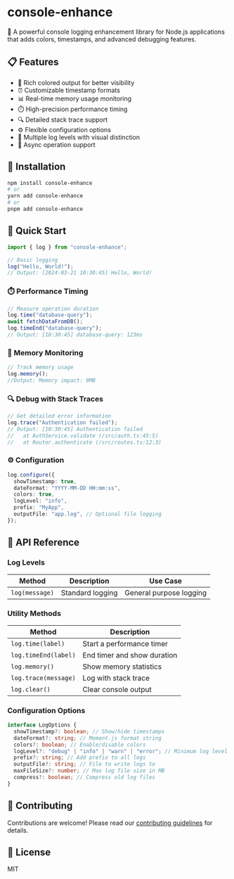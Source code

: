 # console-enhance

🚀 A powerful console logging enhancement library for Node.js applications that adds colors, timestamps, and advanced debugging features.

## 📋 Features

- 🎨 Rich colored output for better visibility
- ⏰ Customizable timestamp formats
- 📊 Real-time memory usage monitoring
- ⏱️ High-precision performance timing
- 🔍 Detailed stack trace support
- ⚙️ Flexible configuration options
- 🌈 Multiple log levels with visual distinction
- 🔄 Async operation support

## 🚀 Installation

```bash
npm install console-enhance
# or
yarn add console-enhance
# or
pnpm add console-enhance
```

## 🎯 Quick Start

```typescript
import { log } from "console-enhance";

// Basic logging
log("Hello, World!");
// Output: [2024-03-21 10:30:45] Hello, World!
```

### ⏱️ Performance Timing

```typescript
// Measure operation duration
log.time("database-query");
await fetchDataFromDB();
log.timeEnd("database-query");
// Output: [10:30:45] database-query: 123ms
```

### 💾 Memory Monitoring

```typescript
// Track memory usage
log.memory();
//Output: Memory impact: 0MB
```

### 🔍 Debug with Stack Traces

```typescript
// Get detailed error information
log.trace("Authentication failed");
// Output: [10:30:45] Authentication failed
//   at AuthService.validate (/src/auth.ts:45:5)
//   at Router.authenticate (/src/routes.ts:12:3)
```

### ⚙️ Configuration

```typescript
log.configure({
  showTimestamp: true,
  dateFormat: "YYYY-MM-DD HH:mm:ss",
  colors: true,
  logLevel: "info",
  prefix: "MyApp",
  outputFile: "app.log", // Optional file logging
});
```

## 📖 API Reference

### Log Levels

| Method         | Description      | Use Case                |
| -------------- | ---------------- | ----------------------- |
| `log(message)` | Standard logging | General purpose logging |

### Utility Methods

| Method               | Description                 |
| -------------------- | --------------------------- |
| `log.time(label)`    | Start a performance timer   |
| `log.timeEnd(label)` | End timer and show duration |
| `log.memory()`       | Show memory statistics      |
| `log.trace(message)` | Log with stack trace        |
| `log.clear()`        | Clear console output        |

### Configuration Options

```typescript
interface LogOptions {
  showTimestamp?: boolean; // Show/hide timestamps
  dateFormat?: string; // Moment.js format string
  colors?: boolean; // Enable/disable colors
  logLevel?: "debug" | "info" | "warn" | "error"; // Minimum log level
  prefix?: string; // Add prefix to all logs
  outputFile?: string; // File to write logs to
  maxFileSize?: number; // Max log file size in MB
  compress?: boolean; // Compress old log files
}
```

## 🤝 Contributing

Contributions are welcome! Please read our [contributing guidelines](CONTRIBUTING.md) for details.

## 📄 License

MIT
